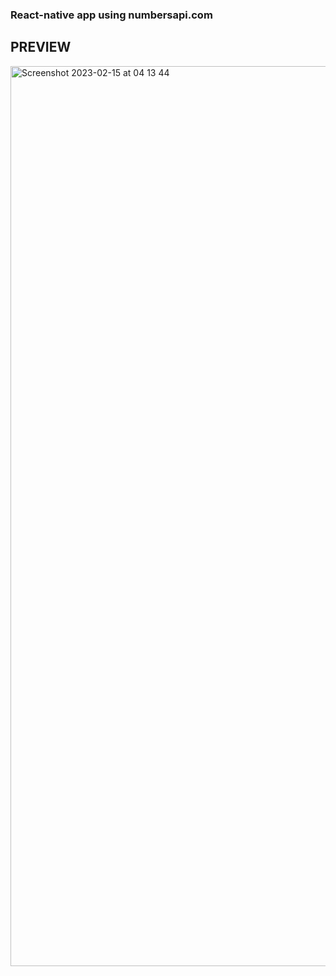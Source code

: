 ### React-native app using numbersapi.com 
## PREVIEW
<img width="1440" alt="Screenshot 2023-02-15 at 04 13 44" src="https://user-images.githubusercontent.com/103273798/218918077-33a9cca7-bcef-4358-8568-e085aa4e5ef2.png">
